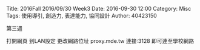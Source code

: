 Title: 2016Fall 2016/09/30 Week3
Date: 2016-09-30 12:00
Category: Misc
Tags: 使用導引, 創造力, 表達能力, 協同設計
Author: 40423150


第三週

打開網頁
到LAN設定
更改網路位址
proxy.mde.tw 連接:3128
即可連至學校網路